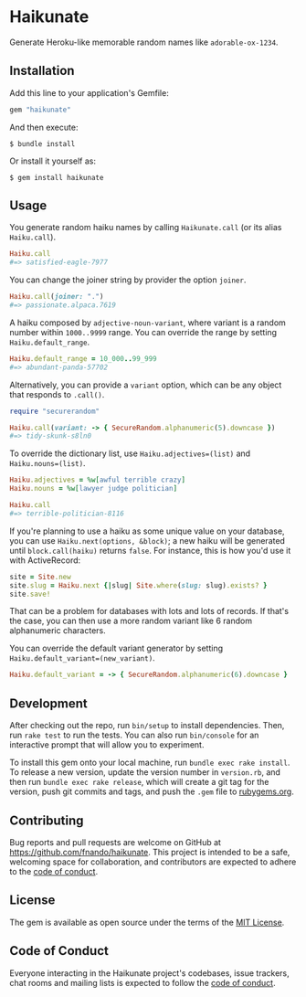 # Haikunate

Generate Heroku-like memorable random names like `adorable-ox-1234`.

## Installation

Add this line to your application's Gemfile:

```ruby
gem "haikunate"
```

And then execute:

    $ bundle install

Or install it yourself as:

    $ gem install haikunate

## Usage

You generate random haiku names by calling `Haikunate.call` (or its alias
`Haiku.call`).

```ruby
Haiku.call
#=> satisfied-eagle-7977
```

You can change the joiner string by provider the option `joiner`.

```ruby
Haiku.call(joiner: ".")
#=> passionate.alpaca.7619
```

A haiku composed by `adjective-noun-variant`, where variant is a random number
within `1000..9999` range. You can override the range by setting
`Haiku.default_range`.

```ruby
Haiku.default_range = 10_000..99_999
#=> abundant-panda-57702
```

Alternatively, you can provide a `variant` option, which can be any object that
responds to `.call()`.

```ruby
require "securerandom"

Haiku.call(variant: -> { SecureRandom.alphanumeric(5).downcase })
#=> tidy-skunk-s8ln0
```

To override the dictionary list, use `Haiku.adjectives=(list)` and
`Haiku.nouns=(list)`.

```ruby
Haiku.adjectives = %w[awful terrible crazy]
Haiku.nouns = %w[lawyer judge politician]

Haiku.call
#=> terrible-politician-8116
```

If you're planning to use a haiku as some unique value on your database, you can
use `Haiku.next(options, &block)`; a new haiku will be generated until
`block.call(haiku)` returns `false`. For instance, this is how you'd use it with
ActiveRecord:

```ruby
site = Site.new
site.slug = Haiku.next {|slug| Site.where(slug: slug).exists? }
site.save!
```

That can be a problem for databases with lots and lots of records. If that's the
case, you can then use a more random variant like 6 random alphanumeric
characters.

You can override the default variant generator by setting
`Haiku.default_variant=(new_variant)`.

```ruby
Haiku.default_variant = -> { SecureRandom.alphanumeric(6).downcase }
```

## Development

After checking out the repo, run `bin/setup` to install dependencies. Then, run
`rake test` to run the tests. You can also run `bin/console` for an interactive
prompt that will allow you to experiment.

To install this gem onto your local machine, run `bundle exec rake install`. To
release a new version, update the version number in `version.rb`, and then run
`bundle exec rake release`, which will create a git tag for the version, push
git commits and tags, and push the `.gem` file to
[rubygems.org](https://rubygems.org).

## Contributing

Bug reports and pull requests are welcome on GitHub at
https://github.com/fnando/haikunate. This project is intended to be a safe,
welcoming space for collaboration, and contributors are expected to adhere to
the
[code of conduct](https://github.com/fnando/haikunate/blob/master/CODE_OF_CONDUCT.md).

## License

The gem is available as open source under the terms of the
[MIT License](https://opensource.org/licenses/MIT).

## Code of Conduct

Everyone interacting in the Haikunate project's codebases, issue trackers, chat
rooms and mailing lists is expected to follow the
[code of conduct](https://github.com/fnando/haikunate/blob/master/CODE_OF_CONDUCT.md).
